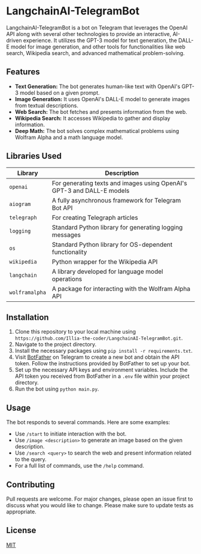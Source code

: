 # LangchainAI-TelegramBot

LangchainAI-TelegramBot is a bot on Telegram that leverages the OpenAI API along with several other technologies to provide an interactive, AI-driven experience. It utilizes the GPT-3 model for text generation, the DALL-E model for image generation, and other tools for functionalities like web search, Wikipedia search, and advanced mathematical problem-solving.

## Features

- **Text Generation:** The bot generates human-like text with OpenAI's GPT-3 model based on a given prompt.
- **Image Generation:** It uses OpenAI's DALL-E model to generate images from textual descriptions.
- **Web Search:** The bot fetches and presents information from the web.
- **Wikipedia Search:** It accesses Wikipedia to gather and display information.
- **Deep Math:** The bot solves complex mathematical problems using Wolfram Alpha and a math language model.

## Libraries Used

| Library | Description |
| --- | --- |
| `openai` | For generating texts and images using OpenAI's GPT-3 and DALL-E models |
| `aiogram` | A fully asynchronous framework for Telegram Bot API |
| `telegraph` | For creating Telegraph articles |
| `logging` | Standard Python library for generating logging messages |
| `os` | Standard Python library for OS-dependent functionality |
| `wikipedia` | Python wrapper for the Wikipedia API |
| `langchain` | A library developed for language model operations |
| `wolframalpha` | A package for interacting with the Wolfram Alpha API |

## Installation

1. Clone this repository to your local machine using `https://github.com/Illia-the-coder/LangchainAI-TelegramBot.git`.
2. Navigate to the project directory.
3. Install the necessary packages using `pip install -r requirements.txt`.
4. Visit [BotFather](https://t.me/botfather) on Telegram to create a new bot and obtain the API token. Follow the instructions provided by BotFather to set up your bot.
5. Set up the necessary API keys and environment variables. Include the API token you received from BotFather in a `.env` file within your project directory.
6. Run the bot using `python main.py`.

## Usage

The bot responds to several commands. Here are some examples:

- Use `/start` to initiate interaction with the bot.
- Use `/image <description>` to generate an image based on the given description. 
- Use `/search <query>` to search the web and present information related to the query.
- For a full list of commands, use the `/help` command.

## Contributing

Pull requests are welcome. For major changes, please open an issue first to discuss what you would like to change. Please make sure to update tests as appropriate.

## License

[MIT](https://choosealicense.com/licenses/mit/)
